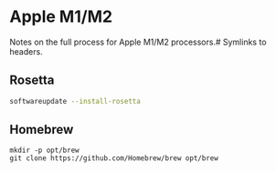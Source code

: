 # Apple M1/M2

Notes on the full process for Apple M1/M2 processors.# Symlinks to headers.

## Rosetta

```sh
softwareupdate --install-rosetta
```

## Homebrew

```
mkdir -p opt/brew
git clone https://github.com/Homebrew/brew opt/brew
```
